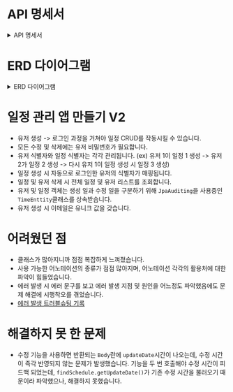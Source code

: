 # API 명세서

<details><summary> API 명세서 </summary>

| 기능 | 메서드 | URL |
|:---:|:---:|:---:|
|일정 생성|POST|/schedules|
|전체 일정 조회|GET|/schedules|
|선택 일정 조회|GET|/schedules/{scheduleId}|
|일정 수정|PUT|/schedules/{scheduleId}|
|일정 삭제|DELETE|/schedules/{scheduleId}|
|유저 생성(회원가입)|POST|/users|
|전체 유저 조회|GET|/users|
|선택 유저 조회|GET|/users/{userId}|
|유저 수정|PUT|/users/{userId}|
|유저 삭제|DELETE|/users/{userId}|
|로그인|POST|/users/login|

<details><summary> 일정 생성 API</summary>
  
# 일정 생성 API
 <p> URL : /schedules </p>
  HTTP Method : POST </p>
  설명 : 일정을 생성하는 API입니다. </p>

## 요청

### BODY

| 키 | 타입 | 설명 |
|:---:|:---:|:---:|
|title|String|일정 제목|
|schedule|String|일정 내용|

#### 예시
```
 {
  "title": "오늘 할 일",
  "schedule": "점심에 육회비빔밥 먹기"
}
 ```
## 응답

### 성공 시

| 키 | 타입 | 설명 |
|:---:|:---:|:---:|
|userId|long|유저 식별자|
|title|String|일정 제목|
|scheduleId|long|일정 식별자|
|schedule|String|일정 내용|
|createDate|LocalDateTime|생성 날짜/시간|
|updateDate|LocalDateTime|수정 날짜/시간|

#### 예시
```
{
  "userId": 17,
  "title": "오늘 할 일",
  "scheduleId": 2,
  "schedule": "점심에 육회비빔밥 먹기",
  "createDate": 2025-05-19  11:22:33,
  "updateDate": 2025-05-19  11:22:33
}
```

### 실패 시

| 키 | 타입 | 설명|
|:---:|:---:|:---:|
|code|int|오류 코드|
|message|String|오류에 관한 설명|

#### 예시
```
{
  "code": 400,
  "message": "잘못된 요청입니다."
}
```
</details>
<details> <summary>전체 일정 조회 API</summary>

# 전체 일정 조회 API
<p> URL : /schedules </p>
    HTTP Method : GET </p>
    설명 : 전체 일정 목록을 조회하는 API입니다. </p>
    
## 요청
필요한 값이 없습니다.

## 응답

### 성공 시

| 키 | 타입 | 설명 |
|:---:|:---:|:---:|
|userId|long|유저 식별자|
|title|String|일정 제목|
|scheduleId|long|일정 식별자|
|schedule|String|일정 내용|
|createDate|LocalDateTime|생성 날짜/시간|
|updateDate|LocalDateTime|수정 날짜/시간|

#### 예시
```
[
{
  "userId": 17,
  "title": "오늘 할 일",
  "scheduleId": 2,
  "schedule": "점심에 육회비빔밥 먹기",
  "createDate": 2025-05-19  11:22:33,
  "updateDate": 2025-05-19  11:22:33
},
{
  "userId": 18,
  "title": "내일 할 일",
  "scheduleId": 7,
  "schedule": "오전에 낮잠 자기",
  "createDate": 2025-05-19  11:15:33,
  "updateDate": 2025-05-19  12:23:45
}
]
```

### 실패 시

| 키 | 타입 | 설명|
|:---:|:---:|:---:|
|code|int|오류 코드|
|message|String|오류에 관한 설명|

#### 예시
```
{
  "code": 404,
  "message": "데이터가 존재하지 않습니다."
}
```
</details>
<details><summary>선택 일정 조회 API</summary>

# 선택 일정 조회 API

<p> URL : /schedules/{scheduleId} </p>
    HTTP Method : GET </p>
    설명 : 선택 일정 하나를 조회하는 API입니다. </p>

## 요청

### Param
| 키 | 타입 | 설명|
|:---:|:---:|:---:|
|scheduleId|long|일정 식별자|

#### 예시
```
http://localhost:8080/schedules/10
```
## 응답

### 성공 시

| 키 | 타입 | 설명 |
|:---:|:---:|:---:|
|userId|long|유저 식별자|
|title|String|일정 제목|
|scheduleId|long|일정 식별자|
|schedule|String|일정 내용|
|createDate|LocalDateTime|생성 날짜/시간|
|updateDate|LocalDateTime|수정 날짜/시간|

#### 예시
```
{
  "userId": 1,
  "title": "오늘 할 일",
  "scheduleId": 2,
  "schedule": "점심에 육회비빔밥 먹기",
  "createDate": 2025-05-19  11:22:33,
  "updateDate": 2025-05-19  11:22:33
}
```

### 실패 시

| 키 | 타입 | 설명|
|:---:|:---:|:---:|
|code|int|오류 코드|
|message|String|오류에 관한 설명|

#### 예시
```
{
  "code": 404,
  "message": "데이터가 존재하지 않습니다."
}
```
</details>

<details><summary> 일정 수정 API </summary>

# 일정 수정 API

<p> URL : /schedule/{scheduleId} </p>
    HTTP Method : PUT </p>
    설명 : 선택한 일정을 수정하는 API입니다. </p>

## 요청 

### Param

| 키 | 타입 | 설명 |
|:---:|:---|:---:|
|scheduleId|long|일정 식별자|


#### 예시 
```
http://localhost:8080/schedules/22
```

### Body

|키|타입|설명|
|:---:|:---:|:---:|
|title|String|일정 제목|
|schedule|String|일정 내용|
|password|String|비밀번호|

#### 예시
```
 {
  "title": "수정된 제목",
  "schedule": "수정된 일정 내용",
  "password": "유저 비밀번호"
}
 ```

## 응답

### 성공 시

| 키 | 타입 | 설명 |
|:---:|:---:|:---:|
|userId|long|유저 식별자|
|title|String|일정 제목|
|scheduleId|long|일정 식별자|
|schedule|String|일정 내용|
|createDate|LocalDateTime|생성 날짜/시간|
|updateDate|LocalDateTime|수정 날짜/시간|

## 예시
```
{
  "userId": 1,
  "title": "수정된 제목"
  "scheduleId": 2,
  "schedule": "수정된 내용",
  "createDate": 2025-05-19  11:22:33,
  "updateDate": 2025-05-19  14:44:44
}
```



### 실패 시

| 키 | 타입 | 설명 |
|:---:|:---:|:---:|
|code|int|오류 코드|
|message|String|오류 관련 내용|

#### 예시
```
{
  "code": 401,
  "message": "잘못된 비밀번호 입니다.
}
```

</details>

<details><summary>일정 삭제 API</summary>

# 일정 삭제 API

<p> URL : /schedules/{scheduleId} </p>
    HTTP Method : DELETE </p>
    설명 : 선택한 일정을 삭제하는 API입니다. </p>

## 요청

### Param
| 키 | 타입 | 설명 |
|:---:|:---:|:---:|
|scheduleId|long|일정 식별자|

#### 예시
```
http://localhost:8080/schedules/2
```

### Body
| 키 | 타입 | 설명 |
|:---:|:---:|:---:|
|password|String|비밀번호|

#### 예시
```
{
  "password": "password12"
}
```



## 응답

### 성공 시

| 키 | 타입 | 설명|
|:---:|:---:|:---:|
|code|int|HTTP 코드(200)|
|message|String|메시지|


#### 예시
```
{
  "code": 200,
  "message": "성공적으로 삭제되었습니다."
}
```

### 실패 시
| 키 | 타입 | 설명|
|:---:|:---:|:---:|
|code|int|HTTP 코드(400)|
|message|String|메시지|

#### 예시
```
{
  "code": 401,
  "message": "잘못된 비밀번호입니다."
}
```

</details>

<details><summary> 유저 생성(회원가입) API</summary>

# 유저 생성(회원가입) API
<p> URL : /users </p>
    HTTP Method : POST </p>
    설명 : 유저를 생성하는 API 입니다.</p>

## 요청
### BODY

| 키 | 타입 | 설명 |
|:---:|:---:|:---:|
|userName|String|유저 이름|
|email|String|이메일|
|password|String|비밀번호|

#### 예시
```
 {
  "userName": "사용자1",
  "email": "sayongja1@gmail.com",
  "password": "password1"
}
 ```

## 응답
| 키 | 타입 | 설명 |
|:---:|:---:|:---:|
|userId|long|유저 식별자|
|userName|String|유저 이름|
|email|String|이메일|
|createDate|LocalDateTime|생성 날짜/시간|

#### 예시
```
{
  "userId": 17,
  "userName": "사용자1",
  "email": "sayongja1@gmail.com",
  "createDate": 2025-05-19 15:13:13
}
```
</details>
<details> <summary>전체 유저 조회 API</summary>

# 전체 유저 조회 API
<p> URL : /users </p>
    HTTP Method : GET </p>
    설명 : 전체 유저 목록을 조회하는 API입니다. </p>
    
## 요청
필요한 값이 없습니다.

## 응답

### 성공 시

| 키 | 타입 | 설명 |
|:---:|:---:|:---:|
|userId|long|유저 식별자|
|userName|String|유저 이름|
|email|String|이메일|
|createDate|LocalDateTime|생성 날짜/시간|

#### 예시
```
[
{
  "userId": 17,
  "userName": "사용자1",
  "email": "sayomgja1@gmail.com",
  "createDate": 2025-05-19  15:13:13
},
{
  "userId": 18,
  "userName": "사용자9",
  "email": "sayomgja9@naver.com",
  "createDate": 2025-05-19  18:11:18
}
]
```

### 실패 시

| 키 | 타입 | 설명|
|:---:|:---:|:---:|
|code|int|오류 코드|
|message|String|오류에 관한 설명|

#### 예시
```
{
  "code": 404,
  "message": "데이터가 존재하지 않습니다."
}
```


</details>
<details><summary>선택 유저 조회 API</summary>

# 선택 유저 조회 API

<p> URL : /users/{userId} </p>
    HTTP Method : GET </p>
    설명 : 선택 유저 한 명을 조회하는 API입니다. </p>

## 요청

### Param
| 키 | 타입 | 설명|
|:---:|:---:|:---:|
|userId|long|유저 식별자|

#### 예시
```
http://localhost:8080/users/17
```
## 응답

### 성공 시

| 키 | 타입 | 설명 |
|:---:|:---:|:---:|
|userId|long|유저 식별자|
|userName|String|유저 이름|
|email|String|이메일|
|createDate|LocalDateTime|생성 날짜/시간|

#### 예시
```
{
  "userId": 17,
  "userName": "사용자1",
  "email": "sayongja1@gmail.com",
  "createDate": 2025-05-19  15:13:13
}
```

### 실패 시

| 키 | 타입 | 설명|
|:---:|:---:|:---:|
|code|int|오류 코드|
|message|String|오류에 관한 설명|

#### 예시
```
{
  "code": 404,
  "message": "유저가 존재하지 않습니다."
}
```
</details>
<details><summary> 유저 수정 API </summary>

# 유저 수정 API

<p> URL : /users/{userId} </p>
    HTTP Method : PUT </p>
    설명 : 선택한 유저 이름을 수정하는 API입니다. </p>

## 요청 

### Param

| 키 | 타입 | 설명 |
|:---:|:---|:---:|
|userId|long|유저 식별자|


#### 예시 
```
http://localhost:8080/users/17
```

### Body

|키|타입|설명|
|:---:|:---:|:---:|
|userName|String|유저 이름|
|password|String|비밀번호|

#### 예시
```
 {
  "userName": "수정된 사용자 이름",
  "password": "유저 비밀번호"
}
 ```

## 응답

### 성공 시

| 키 | 타입 | 설명 |
|:---:|:---:|:---:|
|userId|long|유저 식별자|
|userName|String|유저 이름|
|email|String|이메일|
|createDate|LocalDateTime|생성 날짜/시간|

## 예시
```
{
  "userId": 1,
  "userName": "수정된 사용자 이름",
  "email": sayongja1@gamil.com,
  "createDate": 2025-05-19  15:13:13
}
```



### 실패 시

| 키 | 타입 | 설명 |
|:---:|:---:|:---:|
|code|int|오류 코드|
|message|String|오류 관련 내용|

#### 예시
```
{
  "code": 401,
  "message": "잘못된 비밀번호 입니다.
}
```

</details>

<details><summary>유저 삭제 API</summary>

# 유저 삭제 API

<p> URL : /users/{userId} </p>
    HTTP Method : DELETE </p>
    설명 : 선택한 유저를 삭제하는 API입니다. </p>

## 요청

### Param
| 키 | 타입 | 설명 |
|:---:|:---:|:---:|
|userId|long|유저 식별자|

#### 예시
```
http://localhost:8080/users/17
```

### Body
| 키 | 타입 | 설명 |
|:---:|:---:|:---:|
|password|String|비밀번호|

#### 예시
```
{
  "password": "password1"
}
```


## 응답

### 성공 시

| 키 | 타입 | 설명|
|:---:|:---:|:---:|
|code|int|HTTP 코드(200)|
|message|String|메시지|


#### 예시
```
{
  "code": 200,
  "message": "성공적으로 삭제되었습니다."
}
```

### 실패 시
| 키 | 타입 | 설명|
|:---:|:---:|:---:|
|code|int|HTTP 코드(400)|
|message|String|메시지|

#### 예시
```
{
  "code": 401,
  "message": "잘못된 비밀번호입니다."
}
```

</details>
<details><summary> 로그인 API</summary>

# 로그인 API
<p> URL : /users/login </p>
    HTTP Method : POST </p>
    설명 : 로그인 API 입니다. </p>

## 요청

### Body

|키|타입|설명|
|:---:|:---:|:---:|
|userName|String|유저 이름|
|password|String|비밀번호|

#### 예시
```
{
  "userName": "사용자1",
  "password": "password1"
}
```


## 응답

### 성공 시

|키|타입|설명|
|:---:|:---:|:---:|
|userId|long|유저 식별자|
|userName|String|유저 이름|

#### 예시
```
{
  "userId": 17,
  "userName": "사용자1"
}
```

### 실패 시

|키|타입|설명|
|:---:|:---:|:---:|
|code|int|HTTP코드|
|message|String|메시지|

#### 예시
```
{
  "code": 401,
  "message": "잘못된 비밀번호입니다.
}
```

</details>

</details>


# ERD 다이어그램
<details><summary>ERD 다이어그램</summary>

<img src="https://github.com/user-attachments/assets/608729f4-1e23-416a-b888-b102c12f5f1e" weiht="600" higeth="400">
  
</details>


# 일정 관리 앱 만들기 V2

+ 유저 생성 -> 로그인  과정을 거쳐야 일정 CRUD를 작동시킬 수 있습니다.
+ 모든 수정 및 삭제에는 유저 비밀번호가 필요합니다.
+ 유저 식별자와 일정 식별자는 각각 관리됩니다. (ex) 유저 1이 일정 1 생성 -> 유저 2가 일정 2 생성 -> 다시 유저 1이 일정 생성 시 일정 3 생성)
+ 일정 생성 시 자동으로 로그인한 유저의 식별자가 매핑됩니다.
+ 일정 및 유저 삭제 시 전체 일정 및 유저 리스트를 조회합니다.
+ 유저 및 일정 객체는 생성 일과 수정 일을 구분하기 위해 `JpaAuditing`을 사용중인 `TimeEnttity`클래스를 상속받습니다.
+ 유저 생성 시 이메일은 유니크 값을 갖습니다.

# 어려웠던 점

+ 클래스가 많아지니까 점점 복잡하게 느껴졌습니다.
+ 사용 가능한 어노테이션의 종류가 점점 많아지며, 어노테이션 각각의 활용처에 대한 파악이 힘들었습니다.
+ 에러 발생 시 에러 문구를 보고 에러 발생 지점 및 원인을 어느정도 파악했음에도 문제 해결에 시행착오를 겪었습니다.
+ [에러 발생 트러블슈팅 기록](https://velog.io/@4ou_chan/Spring-%EC%9D%BC%EC%A0%95%EA%B4%80%EB%A6%AC-%EC%95%B1-%EB%A7%8C%EB%93%A4%EA%B8%B0-V2-%EA%B5%AC%ED%98%84-%EC%A4%91-%EB%AC%B8%EC%A0%9C) 

# 해결하지 못 한 문제

+ 수정 기능을 사용하면 반환되는 `Body`란에 `updateDate`시간이 나오는데, 수정 시간이 즉각 반영되지 않는 문제가 발생했습니다.
기능을 두 번 호출해야 수정 시간이 피드백 되었는데, `findSchedule.getUpdateDate()`가 기존 수정 시간을 불러오기 때문이라 파악했으나, 해결하지 못했습니다.
